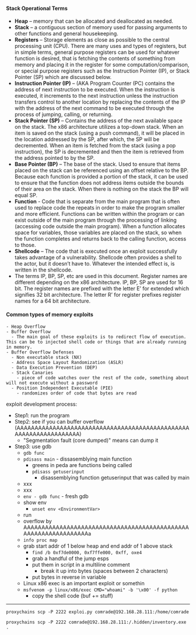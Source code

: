 #### Stack Operational Terms
  - **Heap** – memory that can be allocated and deallocated as needed.
  - **Stack** – a contiguous section of memory used for passing arguments to other functions and general housekeeping.
  - **Registers** – Storage elements as close as possible to the central processing unit (CPU). There are many uses and types of registers, but in simple terms, general purpose registers can be used for whatever function is desired, that is fetching the contents of something from memory and placing it in the register for some computation/comparison, or special purpose registers such as the Instruction Pointer (IP), or Stack Pointer (SP) which are discussed below.
  - **Instruction Pointer (IP)** – (AKA Program Counter (PC) contains the address of next instruction to be executed. When the instruction is executed, it increments to the next instruction unless the instruction transfers control to another location by replacing the contents of the IP with the address of the next command to be executed through the process of jumping, calling, or returning. 
  - **Stack Pointer (SP)** – Contains the address of the next available space on the stack. The x86 architecture utilizes a top-down stack. When an item is saved on the stack (using a push command), it will be placed in the location addressed by the SP, after which, the SP will be decremented. When an item is fetched from the stack (using a pop instruction), the SP is decremented and then the item is retrieved from the address pointed to by the SP.
  - **Base Pointer (BP)** – The base of the stack. Used to ensure that items placed on the stack can be referenced using an offset relative to the BP. Because each function is provided a portion of the stack, it can be used to ensure that the function does not address items outside the bounds of their area on the stack. When there is nothing on the stack the BP will equal SP.
  - **Function** - Code that is separate from the main program that is often used to replace code the repeats in order to make the program smaller and more efficient. Functions can be written within the program or can exist outside of the main program through the processing of linking (accessing code outside the main program). When a function allocates space for variables, those variables are placed on the stack, so when the function completes and returns back to the calling function, access to those.
  - **Shellcode** – The code that is executed once an exploit successfully takes advantage of a vulnerability. Shellcode often provides a shell to the actor, but it doesn’t have to. Whatever the intended effect is, is written in the shellcode.
  - The terms IP, BP, SP, etc are used in this document. Register names are different depending on the x86 architecture. IP, BP, SP are used for 16 bit. The register names are prefixed with the letter E’ for extended which signifies 32 bit architecture. The letter R’ for register prefixes register names for a 64 bit architecture.
  
  #### Common types of memory exploits
    - Heap Overflow
    - Buffer Overflow 
      - The main goal of these exploits is to redirect flow of execution. This can be to injected shell code or things that are already running in memory.
    - Buffer Overflow Defenses
      - Non executable stack (NX)
      - Address Space Layout Randomization (ASLR)
      - Data Execution Prevention (DEP)
      - Stack Canaries 
        - piece of code watches over the rest of the code, something about will not execute without a password
      - Position Independent Executable (PIE) 
        - randomizes order of code that bytes are read
      
exploit development process: 
  - Step1: run the program
  - Step2: see if you can buffer overflow (AAAAAAAAAAAAAAAAAAAAAAAAAAAAAAAAAAAAAAAAAAAAAAAAAAAAAAAAAAAAAAAAAA)
    - "Segmentation fault (core dumped)" means can dump it
  - Step3: use gdb 
    - `gdb func`
    - `pdisass main` - dissasemblying main function
      - greens in peda are functions being called
      - `pdisass getuserinput` 
        - disassemblying function getuserinput that was called by main
    - xxx
    - xxx
    - `env - gdb func` - fresh gdb
    - show env 
      - `unset env <EnvironmentVar>`
    - run
    - overflow by AAAAAAAAAAAAAAAAAAAAAAAAAAAAAAAAAAAAAAAAAAAAAAAAAAAAAAAAAAAAAAAAa
    - `info proc map`
    - grab start addr of 1 below heap and end addr of 1 above stack
      - `find /b 0xf7de0000, 0xf7ffe000, 0xff, oxe4`
      - grab a handful of the jump esps
      - put them in script in a multiline comment
        - break it up into bytes (spaces between 2 characters)
      -  put bytes in reverse in variable
    -  Linux x86 exec is an important exploit or somethin
      - `msfvenom -p linux/x86/exec CMD="whoami" -b '\x00' -f python` 
        - copy the shell code (buf += stuff)
---
`proxychains scp -P 2222 exploi.py comrade@192.168.28.111:/home/comrade`

`proxychains scp -P 2222 comrade@192.168.28.111:/.hidden/inventory.exe .`
  
